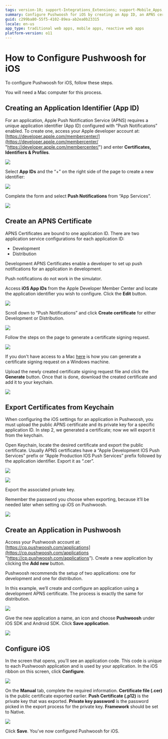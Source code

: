 ```yaml
---
tags: version-10; support-Integrations_Extensions; support-Mobile_Apps; support-webapps; Pushwoosh; iOS;
summary: Configure Pushwoosh for iOS by creating an App ID, an APNS certificate and an application in Pushwoosh, then exporting the certificate and private key from the keychain.
guid: c299ba80-55f5-4102-89ea-ab2ea0b23315
locale: en-us
app_type: traditional web apps, mobile apps, reactive web apps
platform-version: o11
---
```


# How to Configure Pushwoosh for iOS

To configure Pushwoosh for iOS, follow these steps. 

<div class="info" markdown="1">

You will need a Mac computer for this process.
</div>

## Creating an Application Identifier (App ID)

For an application, Apple Push Notification Service (APNS) requires a unique application identifier (App ID) configured with “Push Notifications” enabled. To create one, access your Apple developer account at: [https://developer.apple.com/membercenter/](https://developer.apple.com/membercenter/ "https://developer.apple.com/membercenter/") and enter **Certificates, Identifiers & Profiles**.

![](images/image02.jpg?width=600)

Select **App IDs** and the “+” on the right side of the page to create a new identifier:

![](images/image08.png?width=600)

Complete the form and select **Push Notifications** from “App Services”.

![](images/image05.png?width=600)

## Create an APNS Certificate

APNS Certificates are bound to one application ID. There are two application service configurations for each application ID:

* Development 
* Distribution 

Development APNS Certificates enable a developer to set up push notifications for an application in development. 

<div class="info" markdown="1">

Push notifications do not work in the simulator.
</div>

Access **iOS App IDs** from the Apple Developer Member Center and locate the application identifier you wish to configure. Click the **Edit** button.

![](images/image11.png?width=600)

Scroll down to “Push Notifications” and click **Create certificate** for either Development or Distribution.

![](images/image00.png?width=600)

Follow the steps on the page to generate a certificate signing request.

![](images/image06.png?width=600)

<div class="info" markdown="1">

If you don't have access to a Mac [here](<https://success.outsystems.com/Documentation/10/Delivering_Mobile_Apps/Generate_and_Distribute_Your_Mobile_App/More_Information_on_Generating_and_Distributing_Mobile_Apps#create-a-certificate>) is how you can generate a certificate signing request on a Windows machine.
</div>

Upload the newly created certificate signing request file and click the **Generate** button. Once that is done, download the created certificate and add it to your keychain.

![](images/image04.png?width=600)

## Export Certificates from Keychain

When configuring the iOS settings for an application in Pushwoosh, you must upload the public APNS certificate and its private key for a specific application ID. In step 2, we generated a certificate; now we will export it from the keychain.

Open Keychain, locate the desired certificate and export the public certificate. Usually APNS certificates have a “Apple Development IOS Push Services” prefix or “Apple Production IOS Push Services” prefix followed by the application identifier. Export it as “.cer”.

![](images/image12.png?width=600)

![](images/image03.png?width=600)

Export the associated private key. 

<div class="info" markdown="1">

Remember the password you choose when exporting, because it’ll be needed later when setting up iOS on Pushwoosh.
</div>

![](images/image13.png?width=600)

## Create an Application in Pushwoosh

Access your Pushwoosh account at: [https://cp.pushwoosh.com/applications](https://cp.pushwoosh.com/applications "https://cp.pushwoosh.com/applications"). Create a new application by clicking the **Add new** button.

Pushwoosh recommends the setup of two applications: one for development and one for distribution.

In this example, we’ll create and configure an application using a development APNS certificate. The process is exactly the same for distribution.

![](images/image07.png?width=600)

Give the new application a name, an icon and choose **Pushwoosh** under iOS SDK and Android SDK. Click **Save application**.

![](images/image01.jpg?width=600)

## Configure iOS

In the screen that opens, you’ll see an application code. This code is unique to each Pushwoosh application and is used by your application. In the iOS ribbon on this screen, click **Configure**.

![](images/image09.png?width=600)

On the **Manual** tab, complete the required information. **Certificate file (.cer)** is the public certificate exported earlier. **Push Certificate (.p12)** is the private key that was exported. **Private key password** is the password picked in the export process for the private key. **Framework** should be set to Native.

![](images/image10.png?width=400)

Click **Save**. You've now configured Pushwoosh for iOS.
